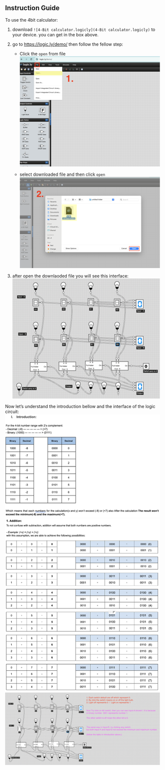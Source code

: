 ## Instruction Guide

To use the 4bit calculator:
1. download `![4-Bit calculator.logicly](4-Bit calculator.logicly)` to your device. you can get in the box above.
   
2. go to https://logic.ly/demo/  then follow the fellow step:
    - Click the `open` from file
      ![step1](Picture/step1.png)

    - select downloaded file and then click `open`
      ![step2](Picture/step2.png)

      
3. after open the downlaoded file you will see this interface:
![interface](Picture/look.png)

Now let’s understand the introduction bellow and the interface of the logic circuit:
![Intro1](Picture/intro1.png)
![intro2](Picture/intro2.png)
![guide](Picture/guide.png)

